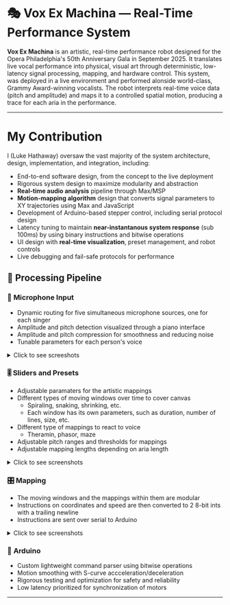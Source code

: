# 🎭 Vox Ex Machina — Real-Time Performance System

**Vox Ex Machina** is an artistic, real-time performance robot designed for the Opera Philadelphia's 50th Anniversary Gala in September 2025. It translates live vocal performance into physical, visual art through deterministic, low-latency signal processing, mapping, and hardware control. This system, was deployed in a live environment and performed alonside world-class, Grammy Award-winning vocalists. The robot interprets real-time voice data (pitch and amplitude) and maps it to a controlled spatial motion, producing a trace for each aria in the performance.

---

# My Contribution

I (Luke Hathaway) oversaw the vast majority of the system architecture, design, implementation, and integration, including:
- End-to-end software design, from the concept to the live deployment
- Rigorous system design to maximize modularity and abstraction
- **Real-time audio analysis** pipeline through Max/MSP
- **Motion-mapping algorithm** design that converts signal parameters to XY trajectories using Max and JavaScript
- Development of Arduino-based stepper control, including serial protocol design
- Latency tuning to maintain **near-instantanous system response** (sub 100ms) by using binary instructions and bitwise operations
- UI design with **real-time visualization**, preset management, and robot controls
- Live debugging and fail-safe protocols for performance

## 🧭 Processing Pipeline

### 🎤 **Microphone Input**
- Dynamic routing for five simultaneous microphone sources, one for each singer
- Amplitude and pitch detection visualized through a piano interface 
- Amplitude and pitch compression for smoothness and reducing noise
- Tunable parameters for each person's voice
<details>
	<summary>Click to see screeshots</summary>
	<img src="Max Screenshots/Input and Paramater Selection/Microphone Input Control.png" alt="Microphone input control" style="width: 400px;" />
<img src="Max Screenshots/Input and Paramater Selection/Unlocked Microphone Input Control.png" alt="Microphone input control" style="width: 400px;" />
</details>

### 🎚 **Sliders and Presets**
- Adjustable paramaters for the artistic mappings
- Different types of moving windows over time to cover canvas
	- Spiraling, snaking, shrinking, etc.
	- Each window has its own parameters, such as duration, number of lines, size, etc.
- Different type of mappings to react to voice
	- Theramin, phasor, maze
- Adjustable pitch ranges and thresholds for mappings
- Adjustable mapping lengths depending on aria length
<details>
	<summary>Click to see screenshots</summary>
	<img src="Max Screenshots/Input and Paramater Selection/Modular Mapping Selection.png" alt="Modular mapping selection" style="width: 600px;" />
</details>
	
### 🎛 **Mapping**
- The moving windows and the mappings within them are modular
- Instructions on coordinates and speed are then converted to 2 8-bit ints with a trailing newline
- Instructions are sent over serial to Arduino
<details>
	<summary>Click to see screenshots</summary>
		<img src="Max Screenshots/Mapping Algorithm/Snake Window.png" alt="Snake Window" style="width: 300px;" />
		<img src="Max Screenshots/Mapping Algorithm/Phasor Mapping .png" alt="Phasor Mapping" style="width: 300px;" />
			<img src="Max Screenshots/Instructions to Serial/Serial Encoding Algorithm.png" alt="Serial Encoding Algorithm" style="width: 600px;" />
	
</details>


### 🔧 **Arduino**
- Custom lightweight command parser using bitwise operations
- Motion smoothing with S-curve accceleration/deceleration
- Rigorous testing and optimization for safety and reliability
- Low latency prioritized for synchronization of motors

---
